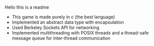 Hello this is a readme

- This game is made purely in c (the best language)
- Implemented an abstract data type with encapsulation
- Used Berkeley Sockets API for networking
- Implemented multithreading with POSIX threads and a thread-safe message queue for inter-thread communication
